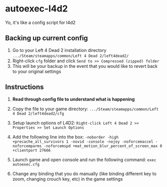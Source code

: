 # autoexec-l4d2
Yo, it's like a config script for l4d2

## Backing up current config
1. Go to your Left 4 Dead 2 installation directory `.../Steam/steamapps/common/Left 4 Dead 2/left4dead2/`
2. Right-click `cfg` folder and click `Send to >> Compressed (zipped) folder`
3. This will be your backup in the event that you would like to revert back to your original settings

## Instructions
 1. **Read through config file to understand what is happening**
 2. Copy the file to your game directory:
`.../Steam/steamapps/common/Left 4 Dead 2/left4dead2/cfg`
 3. Setup launch options of L4D2: `Right-click Left 4 Dead 2 >> Properties >> Set Launch Options`
  4. Add the following line into the box: `-noborder -high +precache_all_survivors 1 -novid -console -nojoy -noforcemaccel -noforcemparms -noforcemspd +mat_motion_blur_percent_of_screen_max 0 +clientport 27666`
 
 7. Launch game and open console and run the following command: `exec autoexec.cfg`

 8. Change any binding that you do manually (like binding different key to zoom, changing crouch key, etc) in the game settings
